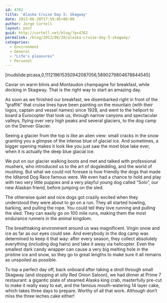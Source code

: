 ```yaml
---
id: 4762
title: 'Alaska Cruise Day 5: Skagway'
date: 2013-06-20T17:59:05+00:00
author: Jorge Cortell
layout: post
guid: http://cortell.net/blog/?p=4762
permalink: /blog/2013/06/20/alaska-cruise-day-5-skagway/
categories:
  - Environment
  - General
  - "Life's pleasures"
  - Personal
---
```

[mudslide:picasa,0,111219615350942087056,5890279804678844545]

Caviar on warm blinis and Montaudon champagne for breakfast, while docking in Skagway. That is the right way to start an amazing day. 

As soon as we finished our breakfast, we disembarked right in front of the “graffiti” that cruise lines have been painting on the mountain (with their logos, captain and vessel names) since 1928, and went to the heliport to board a Eurocopter that took us, through narrow canyons and spectacular valleys, flying over very high peaks and several glaciers, to the dog camp on the Denver Glacier. 

Seeing a glacier from the top is like an alien view: small cracks in the snow granting you a glimpse of the intense blue of glacial ice. And sometimes, a bigger opening makes it look like you just saw the most blue lake ever, when it is actually the deep blue glacial ice.

We put on our glacier walking boots and met and talked with professional mushers, who introduced us to the art of dogsledding, and the world of mushing. But what we could not foresee is how friendly the dogs that made the Iditarod Dog Race famous were. We even had a chance to hold and play with two very little puppies and a very playful young dog called “Solo”, our new Alaskan friend, before jumping on the sled.

The otherwise quiet and nice dogs got crazily excited when they understood they were about to go on a run. They all started howling, barking, and pulling the rope. You could tell they love running and pulling the sled. They can easily go on 100 mile runs, making them the most endurance runners in the animal kingdom.

The breathtaking environment around us was magnificent. Virgin snow and ice as far as our eyes could see. And everybody in the dog camp was determined to keep it that way: after every season, they collect absolutely everything (including dog hairs) and take it away via helicopter. Even the smallest dark candy wrapper can cause a very big melting hole in the pristine ice and snow, so they go to great lengths to make sure it all remains as unspoiled as possible.

To top a perfect day off, back onboard after taking a stroll through small Skagway (and stopping at silly Red Onion Saloon), we had dinner at Prime 7 restaurant: a gigantic plate of steamed Alaska king crab, masterfully pre-cut to make it really easy to eat, and the famous mouth-watering 14 layer cake, which takes three days to prepare. Worthy of all that work. Although don’t miss the three leches cake either!